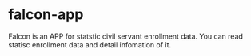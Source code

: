 # falcon-app

Falcon is an APP for statstic civil servant enrollment data. You can read statisc enrollment data and detail infomation of it.
